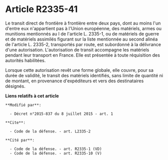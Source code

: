 # Article R2335-41

Le transit direct de frontière à frontière entre deux pays, dont au moins l'un d'entre eux n'appartient pas à l'Union
européenne, des matériels, armes ou munitions mentionnés au I de l'article L. 2335-1, ou de matériels de guerre et de
matériels assimilés figurant sur la liste mentionnée au second alinéa de l'article L. 2335-2, transportés par route, est
subordonné à la délivrance d'une autorisation. L'autorisation de transit accompagne les matériels pendant leur transport en
France. Elle est présentée à toute réquisition des autorités habilitées. 

Lorsque cette autorisation revêt une forme globale, elle couvre, pour sa durée de validité, le transit des matériels
identifiés, sans limite de quantité ni de montant, en provenance d'expéditeurs et vers des destinataires désignés.

**Liens relatifs à cet article**

	**Modifié par**:

	  - Décret n°2015-837 du 8 juillet 2015 - art. 1

	**Cite**:

	  - Code de la défense. - art. L2335-2

	**Cité par**:

	  - Code de la défense. - art. R2335-1 (VD)
	  - Code de la défense. - art. R2335-10 (V)
